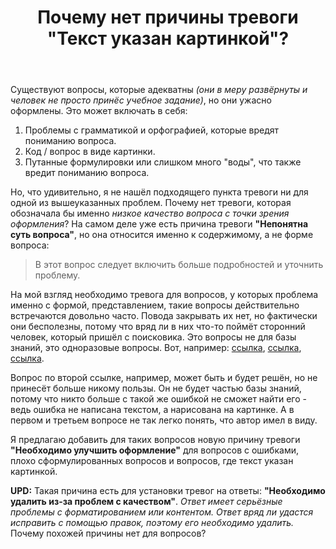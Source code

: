 ﻿---
title: "Почему нет причины тревоги &quot;Текст указан картинкой&quot;?"
se.owner.user_id: 385867
se.owner.display_name: "Zhenyria"
se.owner.link: "https://ru.meta.stackoverflow.com/users/385867/zhenyria"
se.link: "https://ru.meta.stackoverflow.com/questions/11227/%d0%9f%d0%be%d1%87%d0%b5%d0%bc%d1%83-%d0%bd%d0%b5%d1%82-%d0%bf%d1%80%d0%b8%d1%87%d0%b8%d0%bd%d1%8b-%d1%82%d1%80%d0%b5%d0%b2%d0%be%d0%b3%d0%b8-%d0%a2%d0%b5%d0%ba%d1%81%d1%82-%d1%83%d0%ba%d0%b0%d0%b7%d0%b0%d0%bd-%d0%ba%d0%b0%d1%80%d1%82%d0%b8%d0%bd%d0%ba%d0%be%d0%b9"
se.question_id: 11227
se.post_type: question
---
<p>Существуют вопросы, которые адекватны <em>(они в меру развёрнуты и человек не просто принёс учебное задание)</em>, но они ужасно оформлены. Это может включать в себя:</p>
<ol>
<li>Проблемы с грамматикой и орфографией, которые вредят пониманию вопроса.</li>
<li>Код / вопрос в виде картинки.</li>
<li>Путанные формулировки или слишком много &quot;воды&quot;, что также вредит пониманию вопроса.</li>
</ol>
<p>Но, что удивительно, я не нашёл подходящего пункта тревоги ни для одной из вышеуказанных проблем. Почему нет тревоги, которая обозначала бы именно <em>низкое качество вопроса с точки зрения оформления</em>? На самом деле уже есть причина тревоги <strong>&quot;Непонятна суть вопроса&quot;</strong>, но она относится именно к содержимому, а не форме вопроса:</p>
<blockquote>
<p>В этот вопрос следует включить больше подробностей и уточнить
проблему.</p>
</blockquote>
<p>На мой взгляд необходимо тревога для вопросов, у которых проблема именно с формой, представлением, такие вопросы действительно встречаются довольно часто. Повода закрывать их нет, но фактически они бесполезны, потому что вряд ли в них что-то поймёт сторонний человек, который пришёл с поисковика. Это вопросы не для базы знаний, это одноразовые вопросы. Вот, например: <a href="https://ru.stackoverflow.com/questions/1219726/php-%D1%82%D0%B5%D0%BB%D0%B5%D0%B3%D1%80%D0%B0%D0%BC%D0%BC-%D0%B1%D0%BE%D1%82-%D0%BA%D0%B0%D0%BA-%D1%81%D0%B4%D0%B5%D0%BB%D0%B0%D1%82%D1%8C-%D0%BA%D0%BE%D0%BC%D0%B0%D0%BD%D0%B4%D1%83-%D1%81%D1%81%D1%8B%D0%BB%D0%BA%D1%83-%D1%81-%D0%BF%D0%B0%D1%80%D0%B0%D0%BC%D0%B5%D1%82%D1%80%D0%B0%D0%BC%D0%B8">ссылка</a>, <a href="https://ru.stackoverflow.com/questions/1219708/%D0%9E%D1%82%D1%80%D0%B8%D1%86%D0%B0%D1%82%D0%B5%D0%BB%D1%8C%D0%BD%D1%8B%D0%B5-%D1%8D%D0%BB%D0%B5%D0%BC%D0%B5%D0%BD%D1%82%D1%8B-%D1%83%D0%B2%D0%B5%D0%BB%D0%B8%D1%87%D0%B8%D1%82%D1%8C-%D0%BD%D0%B0-2">ссылка</a>, <a href="https://ru.stackoverflow.com/questions/1219691/%D0%9D%D0%B5-%D0%B2%D0%BE%D0%B7%D0%B2%D1%80%D0%B0%D1%89%D0%B0%D1%8E%D1%82%D1%81%D1%8F-%D0%BD%D1%83%D0%B6%D0%BD%D1%8B%D0%B5-%D0%B4%D0%B0%D0%BD%D0%BD%D1%8B%D0%B5-%D0%BF%D1%80%D0%B8-%D0%BE%D0%B1%D1%80%D0%B0%D1%89%D0%B5%D0%BD%D0%B8%D0%B8-%D0%BA-%D0%90%D0%9F%D0%98-%D0%BE%D1%82-yandex">ссылка</a>.</p>
<p>Вопрос по второй ссылке, например, может быть и будет решён, но не принесёт больше никому пользы. Он не будет частью базы знаний, потому что никто больше с такой же ошибкой не сможет найти его - ведь ошибка не написана текстом, а нарисована на картинке. А в первом и третьем вопросе не так легко понять, что автор имел в виду.</p>
<p>Я предлагаю добавить для таких вопросов новую причину тревоги <strong>&quot;Необходимо улучшить оформление&quot;</strong> для вопросов с ошибками, плохо сформулированных вопросов и вопросов, где текст указан картинкой.</p>
<p><strong>UPD:</strong> Такая причина есть для установки тревог на ответы: <strong>&quot;Необходимо удалить из-за проблем с качеством&quot;</strong>. <em>Ответ имеет серьёзные проблемы с форматированием или контентом. Ответ вряд ли удастся исправить с помощью правок, поэтому его необходимо удалить.</em> Почему похожей причины нет для вопросов?</p>
